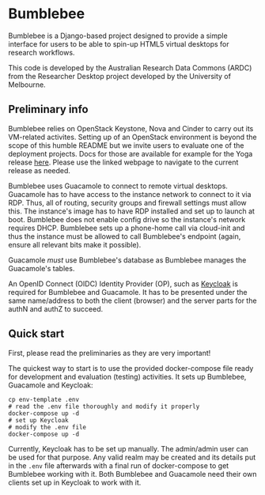 # Bumblebee

Bumblebee is a Django-based project designed to provide a simple interface for
users to be able to spin-up HTML5 virtual desktops for research workflows.

This code is developed by the Australian Research Data Commons (ARDC) from
the Researcher Desktop project developed by the University of Melbourne.

## Preliminary info

Bumblebee relies on OpenStack Keystone, Nova and Cinder to carry out its
VM-related activites. Setting up of an OpenStack environment is beyond the
scope of this humble README but we invite users to evaluate one of the
deployment projects. Docs for those are available for example for the Yoga
release [here](https://docs.openstack.org/yoga/deploy/). Please use the linked
webpage to navigate to the current release as needed.

Bumblebee uses Guacamole to connect to remote virtual desktops. Guacamole has to
have access to the instance network to connect to it via RDP. Thus, all of
routing, security groups and firewall settings must allow this. The instance's
image has to have RDP installed and set up to launch at boot. Bumblebee does not
enable config drive so the instance's network requires DHCP. Bumblebee sets up
a phone-home call via cloud-init and thus the instance must be allowed to call
Bumblebee's endpoint (again, ensure all relevant bits make it possible).

Guacamole *must* use Bumblebee's database as Bumblebee manages the Guacamole's
tables.

An OpenID Connect (OIDC) Identity Provider (OP), such as
[Keycloak](https://www.keycloak.org/)
is required for Bumblebee and Guacamole. It has to be presented under the same
name/address to both the client (browser) and the server parts for the authN
and authZ to succeed.

## Quick start

First, please read the preliminaries as they are very important!

The quickest way to start is to use the provided docker-compose file ready for
development and evaluation (testing) activities. It sets up Bumblebee,
Guacamole and Keycloak:

```shell
cp env-template .env
# read the .env file thoroughly and modify it properly
docker-compose up -d
# set up Keycloak
# modify the .env file
docker-compose up -d
```

Currently, Keycloak has to be set up manually. The admin/admin user can be
used for that purpose. Any valid realm may be created and its details put
in the ``.env`` file afterwards with a final run of docker-compose to get
Bumblebee working with it. Both Bumblebee and Guacamole need their own
clients set up in Keycloak to work with it.
